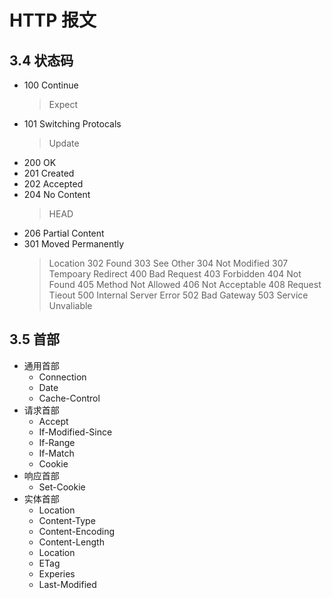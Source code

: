 # HTTP 报文

## 3.4 状态码
+ 100 Continue
  > Expect
+ 101 Switching Protocals
  > Update
+ 200 OK
+ 201 Created
+ 202 Accepted
+ 204 No Content
  > HEAD
+ 206 Partial Content
+ 301 Moved Permanently
  > Location
  302 Found
  303 See Other
  304 Not Modified
  307 Tempoary Redirect
  400 Bad Request
  403 Forbidden
  404 Not Found
  405 Method Not Allowed
  406 Not Acceptable
  408 Request Tieout
  500 Internal Server Error
  502 Bad Gateway
  503 Service Unvaliable

## 3.5 首部

+ 通用首部
  + Connection
  + Date
  + Cache-Control
+ 请求首部
  + Accept
  + If-Modified-Since
  + If-Range
  + If-Match
  + Cookie
+ 响应首部
  + Set-Cookie
+ 实体首部
  + Location
  + Content-Type
  + Content-Encoding
  + Content-Length
  + Location
  + ETag
  + Experies
  + Last-Modified
